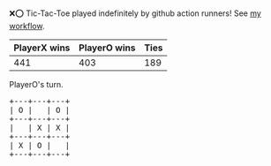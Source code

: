 :x::o: Tic-Tac-Toe played indefinitely by github action runners! See [my workflow](.github/workflows/play.yaml).

|PlayerX wins|PlayerO wins|Ties|
|-|-|-|
|441|403|189|

PlayerO's turn.

<pre>
+---+---+---+
| O |   | O |
+---+---+---+
|   | X | X |
+---+---+---+
| X | O |   |
+---+---+---+
</pre>